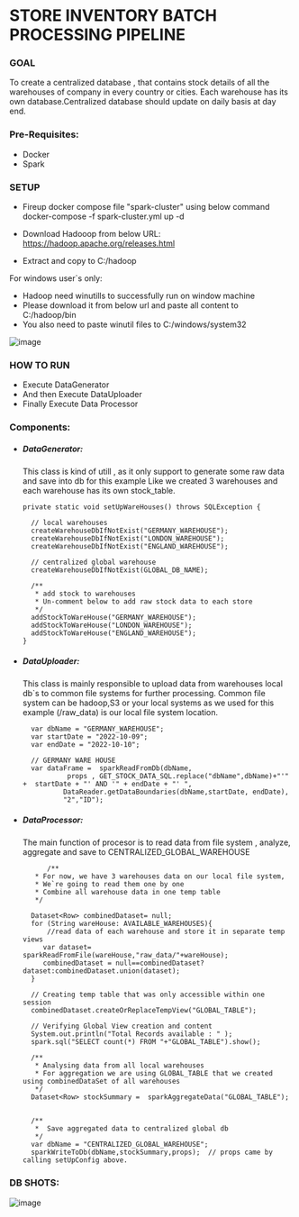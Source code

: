 # STORE INVENTORY BATCH PROCESSING PIPELINE

### GOAL
To create a centralized database , that contains stock details of all the warehouses of company in every country or cities.
Each warehouse has its own database.Centralized database should update on daily basis at day end.

### Pre-Requisites:
* Docker 
* Spark

### SETUP
* Fireup docker compose file "spark-cluster" using below command
  docker-compose -f spark-cluster.yml up -d  
  
* Download Hadooop from below URL:
  https://hadoop.apache.org/releases.html
* Extract and copy to C:/hadoop

For windows user`s only:
* Hadoop need winutills to successfully run on window machine
* Please download it from below url and paste all content to C:/hadoop/bin
* You also need to paste winutil files to C:/windows/system32

![image](https://user-images.githubusercontent.com/28490692/188035250-360fc1b0-4674-46c7-a719-b59ce1f157b6.png)


### HOW TO RUN

* Execute DataGenerator
* And then Execute DataUploader
* Finally Execute Data Processor


### Components:

* ##### DataGenerator: 
  This class is kind of utill , as it only support to generate some raw data and save into db for this example
  Like we created 3 warehouses and each warehouse has its own stock_table.
  
      private static void setUpWareHouses() throws SQLException {

        // local warehouses
        createWarehouseDbIfNotExist("GERMANY_WAREHOUSE");
        createWarehouseDbIfNotExist("LONDON_WAREHOUSE");
        createWarehouseDbIfNotExist("ENGLAND_WAREHOUSE");

        // centralized global warehouse
        createWarehouseDbIfNotExist(GLOBAL_DB_NAME);

        /**
         * add stock to warehouses
         * Un-comment below to add raw stock data to each store
         */
        addStockToWareHouse("GERMANY_WAREHOUSE");
        addStockToWareHouse("LONDON_WAREHOUSE");
        addStockToWareHouse("ENGLAND_WAREHOUSE");
      }

* ##### DataUploader:
  This class is mainly responsible to upload data from warehouses local db`s to common file systems for further processing.
  Common file system can be hadoop,S3 or your local systems as we used for this example (/raw_data) is our local file system location.
  
        var dbName = "GERMANY_WAREHOUSE";
        var startDate = "2022-10-09";
        var endDate = "2022-10-10";

        // GERMANY WARE HOUSE
        var dataFrame =  sparkReadFromDb(dbName,
                 props , GET_STOCK_DATA_SQL.replace("dbName",dbName)+"'" +  startDate + "' AND '" + endDate + "' ",
                DataReader.getDataBoundaries(dbName,startDate, endDate),
                "2","ID");


* ##### DataProcessor: 
  The main function of procesor is to read data from file system , analyze, aggregate and save to CENTRALIZED_GLOBAL_WAREHOUSE
  
            /**
         * For now, we have 3 warehouses data on our local file system,
         * We`re going to read them one by one
         * Combine all warehouse data in one temp table
         */

        Dataset<Row> combinedDataset= null;
        for (String wareHouse: AVAILABLE_WAREHOUSES){
            //read data of each warehouse and store it in separate temp views
           var dataset= sparkReadFromFile(wareHouse,"raw_data/"+wareHouse);
           combinedDataset = null==combinedDataset?dataset:combinedDataset.union(dataset);
        }

        // Creating temp table that was only accessible within one session
        combinedDataset.createOrReplaceTempView("GLOBAL_TABLE");

        // Verifying Global View creation and content
        System.out.println("Total Records available : " );
        spark.sql("SELECT count(*) FROM "+"GLOBAL_TABLE").show();

        /**
         * Analysing data from all local warehouses
         * For aggregation we are using GLOBAL_TABLE that we created using combinedDataSet of all warehouses
         */
        Dataset<Row> stockSummary =  sparkAggregateData("GLOBAL_TABLE");


        /**
         *  Save aggregated data to centralized global db
         */
        var dbName = "CENTRALIZED_GLOBAL_WAREHOUSE";
        sparkWriteToDb(dbName,stockSummary,props);  // props came by calling setUpConfig above.
        
        
        
 ### DB SHOTS:
 ![image](https://user-images.githubusercontent.com/28490692/188035328-5ae4900c-c3a6-4e44-8b2d-dfd86822923e.png)



  
  


